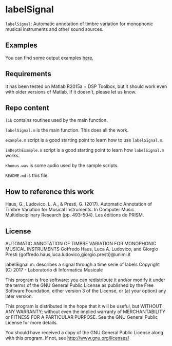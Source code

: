 # labelSignal

`labelSignal`: Automatic annotation of timbre variation for monophonic musical instruments and other sound sources.

## Examples

You can find some output examples [here](https://lim.di.unimi.it/demo/labelSignal.php).

## Requirements

It has been tested on Matlab R2015a + DSP Toolbox, but it should work even with older versions of Matlab. If it doesn't, please let us know.

## Repo content

`lib` contains routines used by the main function.

`labelSignal.m` is the main function. This does all the work.

`example.m` script is a good starting point to learn how to use `labelSignal.m`.

`inDepthExample.m` script is a good starting point to learn how `labelSignal.m` works.

`Khomus.wav` is some audio used by the sample scripts.

`README.md` is this file.

## How to reference this work

Haus, G., Ludovico, L. A., & Presti, G. (2017). Automatic Annotation of Timbre Variation for Musical Instruments. In Computer Music Multidisciplinary Research (pp. 493-504). Les éditions de PRISM.

## License

AUTOMATIC ANNOTATION OF TIMBRE VARIATION FOR MONOPHONIC MUSICAL INSTRUMENTS
Goffredo Haus, Luca A. Ludovico, and Giorgio Presti
{goffredo.haus,luca.ludovico,giorgio.presti}@unimi.it

labelSignal.m: describes a signal through a time serie of labels
Copyright (C) 2017 - Laboratorio di Informatica Musicale

This program is free software: you can redistribute it and/or modify
it under the terms of the GNU General Public License as published by
the Free Software Foundation, either version 3 of the License, or
(at your option) any later version.

This program is distributed in the hope that it will be useful,
but WITHOUT ANY WARRANTY; without even the implied warranty of
MERCHANTABILITY or FITNESS FOR A PARTICULAR PURPOSE.  See the
GNU General Public License for more details.

You should have received a copy of the GNU General Public License
along with this program.  If not, see <http://www.gnu.org/licenses/>
